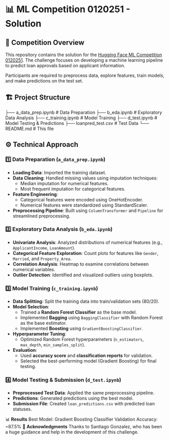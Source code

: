 # 📊 ML Competition 0120251 - Solution

## 🚀 Competition Overview

This repository contains the solution for the [Hugging Face ML Competition 0120251](https://huggingface.co/spaces/MLEAFIT/MLCompetition0120251). The challenge focuses on developing a machine learning pipeline to predict loan approvals based on applicant information.

Participants are required to preprocess data, explore features, train models, and make predictions on the test set.

## 🏗 Project Structure

├── a_data_prep.ipynb # Data Preparation
├── b_eda.ipynb # Exploratory Data Analysis
├── c_training.ipynb # Model Training
├── d_test.ipynb # Model Testing & Predictions
├── loanpred_test.csv # Test Data 
└── README.md # This file

## ⚙️ Technical Approach

### 1️⃣ **Data Preparation (`a_data_prep.ipynb`)**
- **Loading Data**: Imported the training dataset.
- **Data Cleaning**: Handled missing values using imputation techniques:
  - Median imputation for numerical features.
  - Most frequent imputation for categorical features.
- **Feature Engineering**:
  - Categorical features were encoded using OneHotEncoder.
  - Numerical features were standardized using StandardScaler.
- **Preprocessing Pipeline**: Built using `ColumnTransformer` and `Pipeline` for streamlined preprocessing.

### 2️⃣ **Exploratory Data Analysis (`b_eda.ipynb`)**
- **Univariate Analysis**: Analyzed distributions of numerical features (e.g., `ApplicantIncome`, `LoanAmount`).
- **Categorical Feature Exploration**: Count plots for features like `Gender`, `Married`, and `Property_Area`.
- **Correlation Analysis**: Heatmap to examine correlations between numerical variables.
- **Outlier Detection**: Identified and visualized outliers using boxplots.

### 3️⃣ **Model Training (`c_training.ipynb`)**
- **Data Splitting**: Split the training data into train/validation sets (80/20).
- **Model Selection**:
  - Trained a **Random Forest Classifier** as the base model.
  - Implemented **Bagging** using `BaggingClassifier` with Random Forest as the base estimator.
  - Implemented **Boosting** using `GradientBoostingClassifier`.
- **Hyperparameter Tuning**:
  - Optimized Random Forest hyperparameters (`n_estimators`, `max_depth`, `min_samples_split`).
- **Evaluation**:
  - Used **accuracy score** and **classification reports** for validation.
  - Selected the best-performing model (Gradient Boosting) for final testing.

### 4️⃣ **Model Testing & Submission (`d_test.ipynb`)**
- **Preprocessed Test Data**: Applied the same preprocessing pipeline.
- **Predictions**: Generated predictions using the best model.
- **Submission File**: Created `loan_predictions.csv` with predicted loan statuses.

📊 **Results**
Best Model: Gradient Boosting Classifier
Validation Accuracy: ~87.5%
🙌 **Acknowledgments**
Thanks to Santiago Gonzalez, who has been a huge guidance and help in the development of this challenge.
